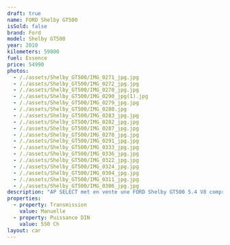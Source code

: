 ```yaml
---
draft: true
name: FORD Shelby GT500
isSold: false
brand: Ford
model: Shelby GT500
year: 2010
kilometers: 59800
fuel: Essence
price: 54990
photos:
  - /./assets/Shelby_GT500/IMG_0271_jpg.jpg
  - /./assets/Shelby_GT500/IMG_0272_jpg.jpg
  - /./assets/Shelby_GT500/IMG_0270_jpg.jpg
  - /./assets/Shelby_GT500/IMG_0290_jpg(1).jpg
  - /./assets/Shelby_GT500/IMG_0279_jpg.jpg
  - /./assets/Shelby_GT500/IMG_0280.jpg
  - /./assets/Shelby_GT500/IMG_0283_jpg.jpg
  - /./assets/Shelby_GT500/IMG_0282_jpg.jpg
  - /./assets/Shelby_GT500/IMG_0287_jpg.jpg
  - /./assets/Shelby_GT500/IMG_0278_jpg.jpg
  - /./assets/Shelby_GT500/IMG_0291_jpg.jpg
  - /./assets/Shelby_GT500/IMG_0333_jpg.jpg
  - /./assets/Shelby_GT500/IMG_0336_jpg.jpg
  - /./assets/Shelby_GT500/IMG_0322_jpg.jpg
  - /./assets/Shelby_GT500/IMG_0324_jpg.jpg
  - /./assets/Shelby_GT500/IMG_0304_jpg.jpg
  - /./assets/Shelby_GT500/IMG_0311_jpg.jpg
  - /./assets/Shelby_GT500/IMG_0306_jpg.jpg
description: "AP SELECT met en vente une FORD Shelby GT500 5.4 V8 compresseur 550ch pack SVT boîte mécanique.\nModèle du 05/2010 avec 59800km.\n\nCouleur grey metallic, intérieur Cuir bi matière cuir / Alcantara avec surpiqûres blanc\n\nCarte grise française sans malus \U0001F1EB\U0001F1F7\n\nLe véhicule est en parfait état avec historique limpide.\n\nVendu avec une garantie 6 mois.\n\nEntretien complet moteur, boîte, pont fait en 2023.\nNouvel entretien 2024 fait pour la vente avec pneus et freins neuf.\n\nÉquipements et options :\n- Pack SVT\n- Boîte mécanique 6\n- Châssis sport\n- Système hi-fi\n- Navigation GPS 3D\n- Climatisation\n- Alarme antivol\n- Sièges électriques\n- Retroviseurs rabattables electriquement et anti-éblouissement\n- Régulateur de vitesse\n- Vitrage calorifuge\n- Shadow line brillant\n- Kit éclairage\n- Ciel de pavillon Anthracite\n\nDisponible et visible sur RDV pour acheteur sérieux.\n\nPossibilité d’un garantie 3 mois avec 6 ou 12 mois en supplément.\n\nRéalisation des démarches d'immatriculation.\n\nAP SELECT c'est des solutions de courtage et conciergerie sur mesure pour profiter librement de sa passion et de son patrimoine.\n\nPrenez le volant, AP SELECT s'occupe du reste."
properties:
  - property: Transmission
    value: Manuelle
  - property: Puissance DIN
    value: 550 Ch
layout: car
---
```


